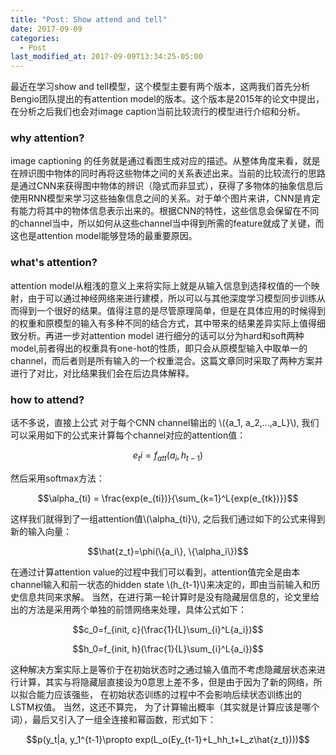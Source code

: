 ```yaml
---
title: "Post: Show attend and tell"
date: 2017-09-09
categories:
  - Post
last_modified_at: 2017-09-09T13:34:25-05:00
---
```


最近在学习show and tell模型，这个模型主要有两个版本，这两我们首先分析Bengio团队提出的有attention model的版本。这个版本是2015年的论文中提出，在分析之后我们也会对image caption当前比较流行的模型进行介绍和分析。

### why attention? 
image captioning 的任务就是通过看图生成对应的描述。从整体角度来看，就是在辨识图中物体的同时再将这些物体之间的关系表述出来。当前的比较流行的思路是通过CNN来获得图中物体的辨识（隐式而非显式），获得了多物体的抽象信息后使用RNN模型来学习这些抽象信息之间的关系。对于单个图片来讲，CNN是肯定有能力将其中的物体信息表示出来的。根据CNN的特性，这些信息会保留在不同的channel当中，所以如何从这些channel当中得到所需的feature就成了关键，而这也是attention model能够登场的最重要原因。

### what's attention?
attention model从粗浅的意义上来将实际上就是从输入信息到选择权值的一个映射，由于可以通过神经网络来进行建模，所以可以与其他深度学习模型同步训练从而得到一个很好的结果。值得注意的是尽管原理简单，但是在具体应用的时候得到的权重和原模型的输入有多种不同的结合方式，其中带来的结果差异实际上值得细致分析。再进一步对attention model 进行细分的话可以分为hard和soft两种model,前者得出的权重具有one-hot的性质，即只会从原模型输入中取单一的channel，而后者则是所有输入的一个权重混合。这篇文章同时采取了两种方案并进行了对比，对比结果我们会在后边具体解释。

### how to attend?
话不多说，直接上公式
对于每个CNN channel输出的 \\(\{a_1, a_2,...,a_L\}\\), 我们可以采用如下的公式来计算每个channel对应的attention值：

$$e_ti=f_{att}(a_i, h_{t-1})$$

然后采用softmax方法：

$$\alpha_{ti} = \frac{exp(e_{ti})}{\sum_{k=1}^L{exp(e_{tk})}}$$

这样我们就得到了一组attention值\\(\alpha_{ti}\\), 之后我们通过如下的公式来得到新的输入向量：

$$\hat{z_t}=\phi(\{a_i\}, \{\alpha_i\})$$

在通过计算attention value的过程中我们可以看到，attention值完全是由本channel输入和前一状态的hidden state \\(h_{t-1}\\)来决定的，即由当前输入和历史信息共同来求解。
当然，在进行第一轮计算时是没有隐藏层信息的，论文里给出的方法是采用两个单独的前馈网络来处理，具体公式如下：

$$c_0=f_{init, c}(\frac{1}{L}\sum_{i}^L{a_i})$$

$$h_0=f_{init, h}(\frac{1}{L}\sum_{i}^L{a_i})$$

这种解决方案实际上是等价于在初始状态时之通过输入值而不考虑隐藏层状态来进行计算，其实与将隐藏层直接设为0意思上差不多，但是由于因为了新的网络，所以拟合能力应该强些， 在初始状态训练的过程中不会影响后续状态训练出的LSTM权值。
当然，这还不算完， 为了计算输出概率（其实就是计算应该是哪个词），最后又引入了一组全连接和幂函数，形式如下：

$$p(y_t|a, y_1^{t-1}\propto exp(L_o(Ey_{t-1}+L_hh_t+L_z\hat{z_t})))$$
